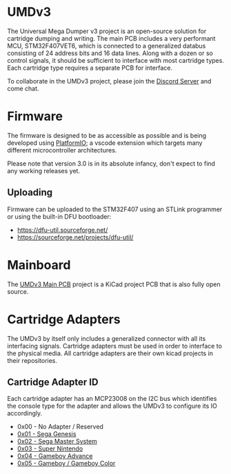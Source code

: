 # UMDv3
The Universal Mega Dumper v3 project is an open-source solution for cartridge dumping and writing. The main PCB includes a very performant MCU, STM32F407VET6, which is connected to a generalized databus consisting of 24 address bits and 16 data lines. Along with a dozen or so control signals, it should be sufficient to interface with most cartridge types. Each cartridge type requires a separate PCB for interface.

To collaborate in the UMDv3 project, please join the [Discord Server](discord.gg/zAUR5jgknm) and come chat.

# Firmware
The firmware is designed to be as accessible as possible and is being developed using [PlatformIO](https://platformio.org/install/ide?install=vscode); a vscode extension which targets many different microcontroller architectures.

Please note that version 3.0 is in its absolute infancy, don't expect to find any working releases yet.

## Uploading
Firmware can be uploaded to the STM32F407 using an STLink programmer or using the built-in DFU bootloader:

- https://dfu-util.sourceforge.net/
- https://sourceforge.net/projects/dfu-util/

# Mainboard
The [UMDv3 Main PCB](https://github.com/db-electronics/UMDv3-kicad) project is a KiCad project PCB that is also fully open source.

# Cartridge Adapters
The UMDv3 by itself only includes a generalized connector with all its interfacing signals. Cartridge adapters must be used in order to interface to the physical media. All cartridge adapters are their own kicad projects in their repositories.

## Cartridge Adapter ID
Each cartridge adapter has an MCP23008 on the I2C bus which identifies the console type for the adapter and allows the UMDv3 to configure its IO accordingly.

- 0x00 - No Adapter / Reserved
- [0x01 - Sega Genesis](https://github.com/db-electronics/UMDv3-genesis-kicad)
- [0x02 - Sega Master System](https://github.com/db-electronics/UMDv3-sms-kicad)
- [0x03 - Super Nintendo](https://github.com/db-electronics/UMDv3-snes-kicad)
- [0x04 - Gameboy Advance](https://github.com/db-electronics/UMDv3-gba-kicad)
- [0x05 - Gameboy / Gameboy Color](https://github.com/db-electronics/UMDv3-gba-kicad)

